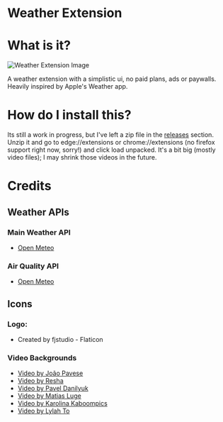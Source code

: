 # Weather Extension

# What is it?
![Weather Extension Image](https://i.ibb.co/7jQXLgz/Screenshot-2024-08-28-10-14-13-AM.png)

A weather extension with a simplistic ui, no paid plans, ads or paywalls.
Heavily inspired by Apple's Weather app.

# How do I install this?
Its still a work in progress, but I've left a zip file in the [releases](https://github.com/MrMeCoding/weather-extension/releases/latest) section. Unzip it and go to edge://extensions or chrome://extensions (no firefox support right now, sorry!) and click load unpacked. It's a bit big (mostly video files); I may shrink those videos in the future.

# Credits

## Weather APIs

### Main Weather API
- [Open Meteo](https://open-meteo.com/)

### Air Quality API
- [Open Meteo](https://open-meteo.com/en/docs/air-quality-api)

## Icons

### Logo: 
- Created by fjstudio - Flaticon

### Video Backgrounds
- [Video by João Pavese](https://www.pexels.com/video/time-lapse-of-cloud-formations-6707366/)
- [Video by Resha](https://www.pexels.com/video/time-lapse-of-blue-sky-3909741/)
- [Video by Pavel Danilyuk](https://www.pexels.com/video/flowers-rain-motion-green-4536559/)
- [Video by Matias Luge](https://www.pexels.com/video/heavy-rain-falling-over-a-german-village-during-a-thunderstorm-13948020/)
- [Video by Karolina Kaboompics](https://www.pexels.com/video/snow-fall-footage-with-blurry-tree-background-6620814/)
- [Video by Lylah To](https://www.pexels.com/video/foggy-morning-in-sapa-27733274/)
